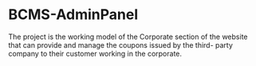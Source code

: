 # BCMS-AdminPanel
The project is the working model of the Corporate section of the website that can provide and manage the coupons issued by the third- party company to their customer working in the corporate. 
